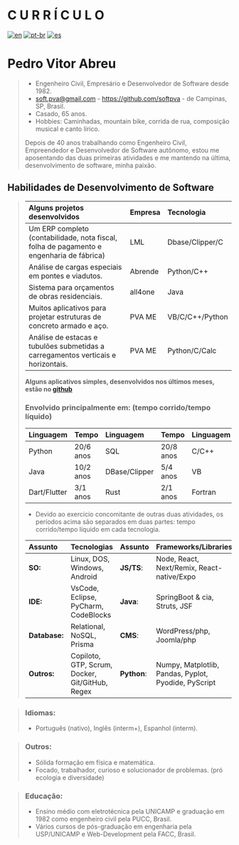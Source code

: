 # **C U R R Í C U L O**  
[![en](https://img.shields.io/badge/lang-en-red.svg)](./curriculum.md)
[![pt-br](https://img.shields.io/badge/lang-pt--br-green.svg)](./curriculum.pt-br.md)
[![es](https://img.shields.io/badge/lang-es-yellow.svg)](./curriculum.es.md)  

# **Pedro Vitor Abreu**
> - Engenheiro Civil, Empresário e Desenvolvedor de Software desde 1982.
> - <soft.pva@gmail.com> - <https://github.com/softpva> - de Campinas, SP, Brasil.
> - Casado, 65 anos.
> - Hobbies: Caminhadas, mountain bike, corrida de rua, composição musical e canto lírico.
>
> Depois de 40 anos trabalhando como Engenheiro Civil, Empreendedor e Desenvolvedor de Software autônomo, estou me aposentando das duas primeiras atividades e me mantendo na última, desenvolvimento de software, minha paixão.  

## Habilidades de Desenvolvimento de Software
>
> | Alguns projetos desenvolvidos | Empresa | Tecnologia |
> | :--- | :--- | :--- |
> | Um ERP completo (contabilidade, nota fiscal, folha de pagamento e engenharia de fábrica) | LML | Dbase/Clipper/C |
> Análise de cargas especiais em pontes e viadutos. | Abrende | Python/C++ |
> | Sistema para orçamentos de obras residenciais. | all4one | Java |
> | Muitos aplicativos para projetar estruturas de concreto armado e aço. | PVA ME | VB/C/C++/Python |
> | Análise de estacas e tubulões submetidas a carregamentos verticais e horizontais.| PVA ME | Python/C/Calc |
>
>**Alguns aplicativos simples, desenvolvidos nos últimos meses, estão no [github](https://github.com/softpva)**
>
> ### Envolvido principalmente em: (tempo corrido/tempo líquido)
>
> | Linguagem | Tempo | Linguagem | Tempo | Linguagem | Tempo | Linguagem | Tempo |
> | :--- | :--- | :--- | :--- | :--- | :--- | :--- | :--- |
> | Python | 20/6 anos | SQL | 20/8 anos | C/C++ | 20/4 anos | JS/TS | 10/3 anos |
> | Java | 10/2 anos | DBase/Clipper | 5/4 anos | VB | 10/5 anos | GDScript | 3/2 anos |
> | Dart/Flutter| 3/1 anos | Rust | 2/1 anos| Fortran | 3/1 anos | WAT | 6/6 meses|
>
> - Devido ao exercício concomitante de outras duas atividades, os períodos acima são separados em duas partes: tempo corrido/tempo líquido em cada tecnologia.
>
> | Assunto | Tecnologias | Assunto | Frameworks/Libraries |
> | :--- | :--- | :--- | :--- |
> | **SO:** | Linux, DOS, Windows, Android | **JS/TS**: | Node, React, Next/Remix, React-native/Expo |
> | **IDE:** | VsCode, Eclipse, PyCharm, CodeBlocks | **Java**: | SpringBoot & cia, Struts, JSF |
> | **Database:** | Relational, NoSQL, Prisma |  **CMS**: | WordPress/php, Joomla/php |
> | **Outros:** | Copiloto, GTP, Scrum, Docker, Git/GitHub, Regex| **Python**: | Numpy, Matplotlib, Pandas, Pyplot, Pyodide, PyScript|  

> ### Idiomas:
> - Português (nativo), Inglês (interm+), Espanhol (interm).

> ### Outros:
> - Sólida formação em física e matemática.
> - Focado, trabalhador, curioso e solucionador de problemas. (pró ecologia e diversidade)

> ### Educação:
> - Ensino médio com eletrotécnica pela UNICAMP e graduação em 1982 como engenheiro civil pela PUCC, Brasil.
> - Vários cursos de pós-graduação em engenharia pela USP/UNICAMP e Web-Development pela FACC, Brasil.
